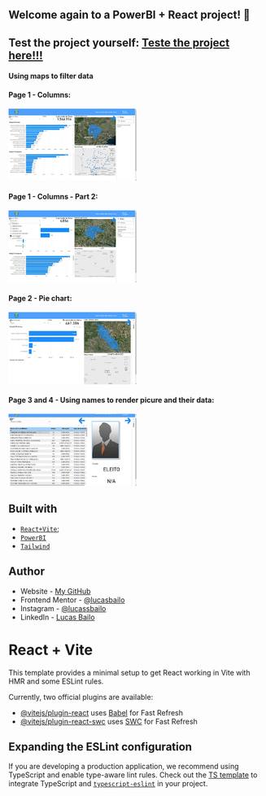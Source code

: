 ## Welcome again to a PowerBI + React project! 👋

## Test the project yourself: [Teste the project here!!!](#)

#### Using maps to filter data

#### Page 1 - Columns:
<img src="./src/assets/gifs/gif1.gif" alt="Home Page" width="50%">

#### Page 1 - Columns - Part 2:
<img src="./src/assets/gifs/gif2.gif" alt="Home Page" width="50%">

#### Page 2 - Pie chart:
<img src="./src/assets/gifs/gif3.gif" alt="Home Page" width="50%">

#### Page 3 and 4 - Using names to render picure and their data:
<img src="./src/assets/gifs/gif4.gif" alt="Home Page" width="50%">

## Built with

- [`React+Vite`](https://vite.dev/);
- [`PowerBI`](https://www.microsoft.com/en/power-platform/products/power-bi?market=af)
- [`Tailwind`](https://tailwindcss.com/)

## Author

- Website - [My GitHub](https://github.com/lucasbailo)
- Frontend Mentor - [@lucasbailo](https://www.frontendmentor.io/profile/lucasbailo)
- Instagram - [@lucassbailo](https://www.instagram.com/lucassbailo/)
- LinkedIn - [Lucas Bailo](https://www.linkedin.com/in/lcsbailo)

# React + Vite

This template provides a minimal setup to get React working in Vite with HMR and some ESLint rules.

Currently, two official plugins are available:

- [@vitejs/plugin-react](https://github.com/vitejs/vite-plugin-react/blob/main/packages/plugin-react/README.md) uses [Babel](https://babeljs.io/) for Fast Refresh
- [@vitejs/plugin-react-swc](https://github.com/vitejs/vite-plugin-react-swc) uses [SWC](https://swc.rs/) for Fast Refresh

## Expanding the ESLint configuration

If you are developing a production application, we recommend using TypeScript and enable type-aware lint rules. Check out the [TS template](https://github.com/vitejs/vite/tree/main/packages/create-vite/template-react-ts) to integrate TypeScript and [`typescript-eslint`](https://typescript-eslint.io) in your project.
